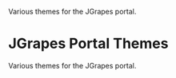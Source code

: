 Various themes for the JGrapes portal.

JGrapes Portal Themes
===================

Various themes for the JGrapes portal.

